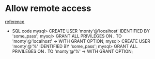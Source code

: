# Allow remote access

[reference](https://stackoverflow.com/questions/1559955/host-xxx-xx-xxx-xxx-is-not-allowed-to-connect-to-this-mysql-server)

- SQL code
    mysql> CREATE USER 'monty'@'localhost' IDENTIFIED BY 'some_pass';
    mysql> GRANT ALL PRIVILEGES ON *.* TO 'monty'@'localhost'
        ->     WITH GRANT OPTION;
    mysql> CREATE USER 'monty'@'%' IDENTIFIED BY 'some_pass';
    mysql> GRANT ALL PRIVILEGES ON *.* TO 'monty'@'%'
        ->     WITH GRANT OPTION;
